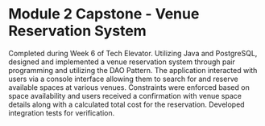# Module 2 Capstone - Venue Reservation System
Completed during Week 6 of Tech Elevator. Utilizing Java and PostgreSQL, designed and implemented a venue reservation system through pair programming and utilizing the DAO Pattern. The application interacted with users via a console interface allowing them to search for and reserve available spaces at various venues. Constraints were enforced based on space availability and users received a confirmation with venue space details along with a calculated total cost for the reservation. Developed integration tests for verification.
